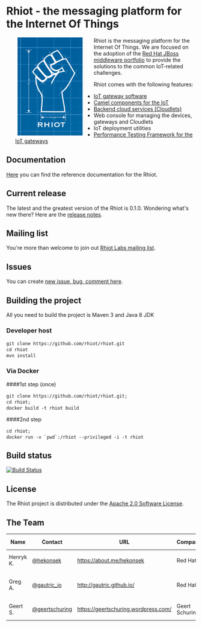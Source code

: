 # Rhiot - the messaging platform for the Internet Of Things

<a href="https://github.com/rhiot/rhiot"><img src="rhiot.png" align="left" height="260" hspace="30"></a>
Rhiot is the messaging platform for the Internet Of Things. We are focused on the adoption of the
[Red Hat JBoss middleware portfolio](http://www.redhat.com/en/technologies/jboss-middleware) to provide the solutions to
the common IoT-related challenges.

Rhiot comes with the following features:
- [IoT gateway software](https://github.com/rhiot/rhiot/blob/master/docs/readme.md#camel-iot-gateway)
- [Camel components for the IoT](https://github.com/rhiot/rhiot/blob/master/docs/readme.md#camel-iot-components)
- [Backend cloud services (Cloudlets)](https://github.com/rhiot/rhiot/blob/master/docs/readme.md#cloudlets)
- Web console for managing the devices, gateways and Cloudlets
- IoT deployment utilities
- [Performance Testing Framework for the IoT gateways](https://github.com/rhiot/rhiot/blob/master/docs/readme.md#performance-testing-framework)

## Documentation

[Here](https://github.com/rhiot/rhiot/blob/master/docs/readme.md) you can find the reference documentation for the Rhiot.

## Current release

The latest and the greatest version of the Rhiot is 0.1.0. Wondering what's new there? Here are the [release notes](https://github.com/rhiot/rhiot/blob/master/release-notes.md).

## Mailing list

You're more than welcome to join out [ Rhiot Labs mailing list](https://groups.google.com/forum/#!forum/camel-iot-labs).

## Issues

You can create [new issue, bug, comment here](https://github.com/rhiot/rhiot/issues/new).

## Building the project

All you need to build the project is Maven 3 and Java 8 JDK

### Developer host

    git clone https://github.com/rhiot/rhiot.git
    cd rhiot
    mvn install

### Via Docker

####1st step (once)

    git clone https://github.com/rhiot/rhiot.git;
    cd rhiot;
    docker build -t rhiot build


####2nd step

    cd rhiot;
    docker run -v `pwd`:/rhiot --privileged -i -t rhiot


## Build status

[![Build Status](https://travis-ci.org/rhiot/rhiot.svg?branch=master)](https://travis-ci.org/rhiot/rhiot)

## License

The Rhiot project is distributed under the [Apache 2.0 Software License](https://www.apache.org/licenses/LICENSE-2.0).

## The Team

| Name | Contact | URL | Company | Spoken Lang |
|------|---------|-----|----------|-------------|
| Henryk K. | [@hekonsek](https://twitter.com/hekonsek) | https://about.me/hekonsek | Red Hat | PL (native), EN |
| Greg A. | [@gautric_io](https://twitter.com/gautric_io) | http://gautric.github.io/ | Red Hat | FR (native), EN, JP (beginner) |
| Geert S. | [@geertschuring](https://twitter.com/geertschuring) | https://geertschuring.wordpress.com/ | Geert Schuring | NL (native), EN |
